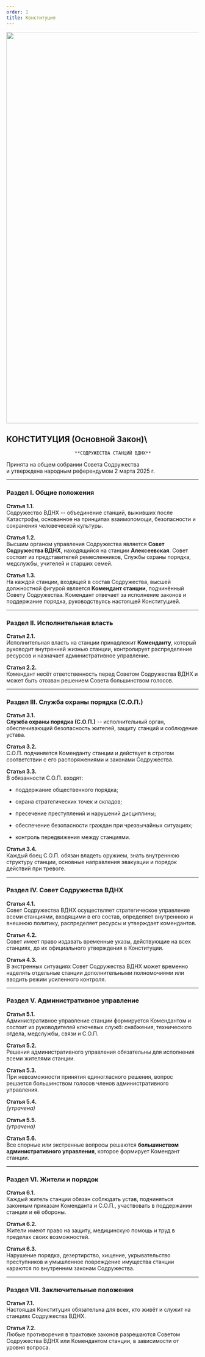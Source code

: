 ```yaml
---
order: 1
title: Конституция
---
```


<image src="./konstituciya.png" crop="0,0,100,100" scale="47" width="1024px" height="1024px" float="center"/>

## **КОНСТИТУЦИЯ (Основной Закон)**\\

```
                         **СОДРУЖЕСТВА СТАНЦИЙ ВДНХ**
```

Принята на общем собрании Совета Содружества\
и утверждена народным референдумом 2 марта 2025 г.

---

### **Раздел I. Общие положения**

**Статья 1.1.**\
Содружество ВДНХ -- объединение станций, выживших после Катастрофы, основанное на принципах взаимопомощи, безопасности и сохранения человеческой культуры.

**Статья 1.2.**\
Высшим органом управления Содружества является **Совет Содружества ВДНХ**, находящийся на станции **Алексеевская**. Совет состоит из представителей ремесленников, Службы охраны порядка, медслужбы, учителей и старших семей.

**Статья 1.3.**\
На каждой станции, входящей в состав Содружества, высшей должностной фигурой является **Комендант станции**, подчинённый Совету Содружества. Комендант отвечает за исполнение законов и поддержание порядка, руководствуясь настоящей Конституцией.

---

### **Раздел II. Исполнительная власть**

**Статья 2.1.**\
Исполнительная власть на станции принадлежит **Коменданту**, который руководит внутренней жизнью станции, контролирует распределение ресурсов и назначает административное управление.

**Статья 2.2.**\
Комендант несёт ответственность перед Советом Содружества ВДНХ и может быть отозван решением Совета большинством голосов.

---

### **Раздел III. Служба охраны порядка (С.О.П.)**

**Статья 3.1.**\
**Служба охраны порядка (С.О.П.)** -- исполнительный орган, обеспечивающий безопасность жителей, защиту станций и соблюдение устава.

**Статья 3.2.**\
С.О.П. подчиняется Коменданту станции и действует в строгом соответствии с его распоряжениями и законами Содружества.

**Статья 3.3.**\
В обязанности С.О.П. входят:

-  поддержание общественного порядка;

-  охрана стратегических точек и складов;

-  пресечение преступлений и нарушений дисциплины;

-  обеспечение безопасности граждан при чрезвычайных ситуациях;

-  контроль передвижения между станциями.

**Статья 3.4.**\
Каждый боец С.О.П. обязан владеть оружием, знать внутреннюю структуру станции, основные направления эвакуации и порядок действий при тревоге.

---

### **Раздел IV. Совет Содружества ВДНХ**

**Статья 4.1.**\
Совет Содружества ВДНХ осуществляет стратегическое управление всеми станциями, входящими в его состав, определяет внутреннюю и внешнюю политику, распределяет ресурсы и утверждает комендантов.

**Статья 4.2.**\
Совет имеет право издавать временные указы, действующие на всех станциях, до их официального утверждения в Конституции.

**Статья 4.3.**\
В экстренных ситуациях Совет Содружества ВДНХ может временно наделять отдельные станции дополнительными полномочиями или вводить режим усиленного контроля.

---

### **Раздел V. Административное управление**

**Статья 5.1.**\
Административное управление станции формируется Комендантом и состоит из руководителей ключевых служб: снабжения, технического отдела, медслужбы, связи и С.О.П.

**Статья 5.2.**\
Решения административного управления обязательны для исполнения всеми жителями станции.

**Статья 5.3.**\
При невозможности принятия единогласного решения, вопрос решается большинством голосов членов административного управления.

**Статья 5.4.**\
*(утрачена)*

**Статья 5.5.**\
*(утрачена)*

**Статья 5.6.**\
Все спорные или экстренные вопросы решаются **большинством административного управления**, которое формирует Комендант станции.

---

### **Раздел VI. Жители и порядок**

**Статья 6.1.**\
Каждый житель станции обязан соблюдать устав, подчиняться законным приказам Коменданта и С.О.П., участвовать в поддержании станции и её обороны.

**Статья 6.2.**\
Жители имеют право на защиту, медицинскую помощь и труд в пределах своих возможностей.

**Статья 6.3.**\
Нарушение порядка, дезертирство, хищение, укрывательство преступников и умышленное повреждение имущества станции караются по внутренним законам Содружества.

---

### **Раздел VII. Заключительные положения**

**Статья 7.1.**\
Настоящая Конституция обязательна для всех, кто живёт и служит на станциях Содружества ВДНХ.

**Статья 7.2.**\
Любые противоречия в трактовке законов разрешаются Советом Содружества ВДНХ или Комендантом станции, в зависимости от уровня вопроса.